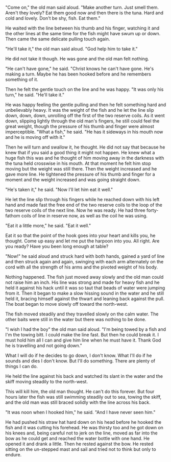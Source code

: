 "Come on," the old man said aloud. "Make another turn. Just smell them. Aren't they lovely? Eat them good now and then there is the tuna. Hard and cold and lovely. Don't be shy, fish. Eat them."

He waited with the line between his thumb and his finger, watching it and the other lines at the same time for the fish might have swum up or down. Then came the same delicate pulling touch again.

"He'll take it," the old man said aloud. "God help him to take it."

He did not take it though. He was gone and the old man felt nothing.

"He can't have gone," he said. "Christ knows he can't have gone. He's making a turn. Maybe he has been hooked before and he remembers something of it.

Then he felt the gentle touch on the line and he was happy. "It was only his turn," he said. "He'll take it."

He was happy feeling the gentle pulling and then he felt something hard and unbelievably heavy. It was the weight of the fish and he let the line slip down, down, down, unrolling off the first of the two reserve coils. As it went down, slipping lightly through the old man's fingers, he still could feel the great weight, though the pressure of his thumb and finger were almost imperceptible. "What a fish," he said. "He has it sideways in his mouth now and he is moving off with it."

Then he will turn and swallow it, he thought. He did not say that because he knew that if you said a good thing it might not happen. He knew what a huge fish this was and he thought of him moving away in the darkness with the tuna held crosswise in his mouth. At that moment he felt him stop moving but the weight was still there. Then the weight increased and he gave more line. He tightened the pressure of his thumb and finger for a moment and the weight increased and was going straight down.

 "He's taken it," he said. "Now I'll let him eat it well."

He let the line slip through his fingers while he reached down with his left hand and made fast the free end of the two reserve coils to the loop of the two reserve coils of the next line. Now he was ready. He had three forty-fathom coils of line in reserve now, as well as the coil he was using.

"Eat it a little more," he said. "Eat it well."

Eat it so that the point of the hook goes into your heart and kills you, he thought. Come up easy and let me put the harpoon into you. All right. Are you ready? Have you been long enough at table?

"Now!" he said aloud and struck hard with both hands, gained a yard of line and then struck again and again, swinging with each arm alternately on the cord with all the strength of his arms and the pivoted weight of his body.

Nothing happened. The fish just moved away slowly and the old man could not raise him an inch. His line was strong and made for heavy fish and he held it against his hack until it was so taut that beads of water were jumping from it. Then it began to make a slow hissing sound in the water and he still held it, bracing himself against the thwart and leaning back against the pull. The boat began to move slowly off toward the north-west.

The fish moved steadily and they travelled slowly on the calm water. The other baits were still in the water but there was nothing to be done.

"I wish I had the boy" the old man said aloud. "I'm being towed by a fish and I'm the towing bitt. I could make the line fast. But then he could break it. I must hold him all I can and give him line when he must have it. Thank God he is travelling and not going down."

What I will do if he decides to go down, I don't know. What I'll do if he sounds and dies I don't know. But I'll do something. There are plenty of things I can do.

He held the line against his back and watched its slant in the water and the skiff moving steadily to the north-west.

This will kill him, the old man thought. He can't do this forever. But four hours later the fish was still swimming steadily out to sea, towing the skiff, and the old man was still braced solidly with the line across his back.

"It was noon when I hooked him," he said. "And I have never seen him."

He had pushed his straw hat hard down on his head before he hooked the fish and it was cutting his forehead. He was thirsty too and he got down on his knees and, being careful not to jerk on the line, moved as far into the bow as he could get and reached the water bottle with one hand. He opened it and drank a little. Then he rested against the bow. He rested sitting on the un-stepped mast and sail and tried not to think but only to endure.
